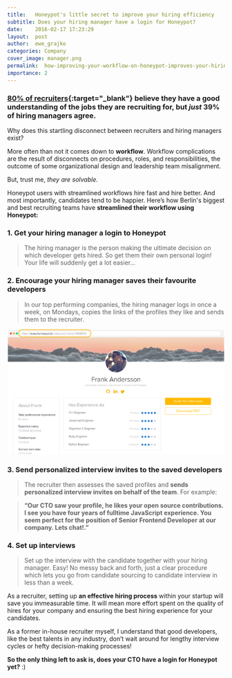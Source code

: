 ```yaml
---
title:   Honeypot's little secret to improve your hiring efficiency
subtitle: Does your hiring manager have a login for Honeypot? 
date:    2016-02-17 17:23:29
layout:  post
author:  ewe_grajko
categories: Company
cover_image: manager.png
permalink:  how-improving-your-workflow-on-honeypot-improves-your-hiring-efficiency/
importance: 2
---
```


### [80% of recruiters][1]{:target="_blank"} believe they have a good understanding of the jobs they are recruiting for, but *just* 39% of hiring managers agree. 


Why does this startling disconnect between recruiters and hiring managers exist?

More often than not it comes down to **workflow**. Workflow complications are the result of disconnects on procedures, roles, and responsibilities, the outcome of some organizational design and leadership team misalignment.

But, trust me, *they are solvable.*

Honeypot users with streamlined workflows hire fast and hire better. And most importantly, candidates tend to be happier. Here’s how Berlin's biggest and best recruiting teams have **streamlined their workflow using Honeypot:**



### 1. Get your hiring manager a login to Honeypot

>The hiring manager is the person making the ultimate decision on which developer gets hired. So get them their own personal login! Your life will suddenly get a lot easier...



### 2. Encourage your hiring manager saves their favourite developers

>In our top performing companies, the hiring manager logs in once a week, on Mondays, copies the links of the profiles they like and sends them to the recruiter. 


![honeypot](/assets/images/copy_talent_link.png)



### 3. Send personalized interview invites to the saved developers 

>The recruiter then assesses the saved profiles and **sends personalized interview invites on behalf of the team**. For example:

>**“Our CTO saw your profile, he likes your open source contributions. I see you have four years of fulltime JavaScript experience. You seem perfect for the position of Senior Frontend Developer at our company. Lets chat!.”** 


### 4. Set up interviews


>Set up the interview with the candidate together with your hiring manager.  Easy! No messy back and forth, just a clear procedure which lets you go from candidate sourcing to candidate interview in less than a week. 


As a recruiter, setting up **an effective hiring process** within your startup will save you immeasurable time.  It will mean more effort spent on the quality of hires for your company and ensuring the best hiring experience for your candidates. 

As a former in-house recruiter myself, I understand that good developers, like the best talents in any industry, don’t wait around for lengthy interview cycles or hefty decision-making processes! 

**So the only thing left to ask is, does your CTO have a login for Honeypot yet?** :) 




[1]:https://business.linkedin.com/talent-solutions/blog/2015/04/the-conversation-every-recruiter-needs-to-have-with-their-hiring-manager 